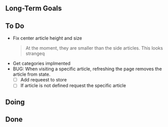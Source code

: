 ## Long-Term Goals


## To Do

- Fix center article height and size
    > At the moment, they are smaller than the side articles. This looks strangeq
- Get categories implmented
- BUG: When visiting a specific article, refreshing the page removes the article from state.
    * [ ] Add requeest to store
    * [ ] If article is not defined request the specific article

## Doing


## Done

